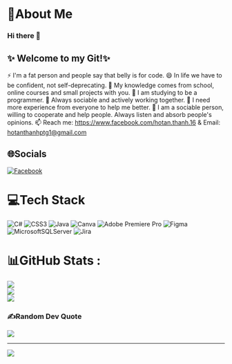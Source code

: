 # 💫About Me
### Hi there 👋

## ✨ Welcome to my Git!✨ 

⚡ I'm a fat person and people say that belly is for code.
😄 In life we ​​have to be confident, not self-deprecating.
🔭 My knowledge comes from school, online courses and small projects with you.
🌱 I am studying to be a programmer.
👯 Always sociable and actively working together.
🤔 I need more experience from everyone to help me better.
💬 I am a sociable person, willing to cooperate and help people. Always listen and absorb people's opinions.
📫 Reach me: https://www.facebook.com/hotan.thanh.16 & Email: hotanthanhptg1@gmail.com




## 🌐Socials
[![Facebook](https://img.shields.io/badge/Facebook-%231877F2.svg?logo=Facebook&logoColor=white)](https://facebook.com/https://www.facebook.com/hotan.thanh.16) 

# 💻Tech Stack
![C#](https://img.shields.io/badge/c%23-%23239120.svg?style=for-the-badge&logo=c-sharp&logoColor=white) ![CSS3](https://img.shields.io/badge/css3-%231572B6.svg?style=for-the-badge&logo=css3&logoColor=white) ![Java](https://img.shields.io/badge/java-%23ED8B00.svg?style=for-the-badge&logo=java&logoColor=white) ![Canva](https://img.shields.io/badge/Canva-%2300C4CC.svg?style=for-the-badge&logo=Canva&logoColor=white) ![Adobe Premiere Pro](https://img.shields.io/badge/Adobe%20Premiere%20Pro-9999FF.svg?style=for-the-badge&logo=Adobe%20Premiere%20Pro&logoColor=white) 	![Figma](https://img.shields.io/badge/figma-%23F24E1E.svg?style=for-the-badge&logo=figma&logoColor=white) ![MicrosoftSQLServer](https://img.shields.io/badge/Microsoft%20SQL%20Sever-CC2927?style=for-the-badge&logo=microsoft%20sql%20server&logoColor=white) ![Jira](https://img.shields.io/badge/jira-%230A0FFF.svg?style=for-the-badge&logo=jira&logoColor=white)
# 📊GitHub Stats :
![](https://github-readme-stats.vercel.app/api?username=thanhht3001&theme=radical&hide_border=false&include_all_commits=false&count_private=false)<br/>
![](https://github-readme-streak-stats.herokuapp.com/?user=thanhht3001&theme=radical&hide_border=false)<br/>
![](https://github-readme-stats.vercel.app/api/top-langs/?username=thanhht3001&theme=radical&hide_border=false&include_all_commits=false&count_private=false&layout=compact)

### ✍️Random Dev Quote
![](https://quotes-github-readme.vercel.app/api?type=horizontal&theme=radical)



---
[![](https://visitcount.itsvg.in/api?id=thanhht3001&icon=0&color=0)](https://visitcount.itsvg.in)
